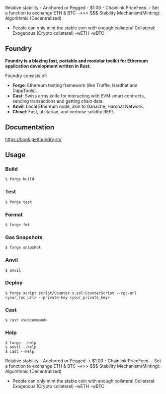 

Relative stability - Anchored or Pegged - $1.00
    - Chainlink PriceFeed.
    - Set a function to exchange ETH & BTC -->>> $$$
Stability Mechanism(Minting): Algorithmic (Decentralized)
  - People can only mint the stable coin with enough collateral
Collateral: Exogenous (Crypto collateral)
    -wETH
    -wBTC



## Foundry

**Foundry is a blazing fast, portable and modular toolkit for Ethereum application development written in Rust.**

Foundry consists of:

-   **Forge**: Ethereum testing framework (like Truffle, Hardhat and DappTools).
-   **Cast**: Swiss army knife for interacting with EVM smart contracts, sending transactions and getting chain data.
-   **Anvil**: Local Ethereum node, akin to Ganache, Hardhat Network.
-   **Chisel**: Fast, utilitarian, and verbose solidity REPL.

## Documentation

https://book.getfoundry.sh/

## Usage

### Build

```shell
$ forge build
```

### Test

```shell
$ forge test
```

### Format

```shell
$ forge fmt
```

### Gas Snapshots

```shell
$ forge snapshot
```

### Anvil

```shell
$ anvil
```

### Deploy

```shell
$ forge script script/Counter.s.sol:CounterScript --rpc-url <your_rpc_url> --private-key <your_private_key>
```

### Cast

```shell
$ cast <subcommand>
```

### Help

```shell
$ forge --help
$ anvil --help
$ cast --help
```
Relative stability - Anchored or Pegged -> $1.00
    - Chainlink PriceFeed.
    - Set a function to exchange ETH & BTC -->>> $$$
Stability Mechanism(Minting): Algorithmic (Decentralized)
  - People can only mint the stable coin with enough collateral
Collateral: Exogenous (Crypto collateral)
    -wETH
    -wBTC